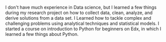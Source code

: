 I don't have much experience in Data science, but I learned a few things during my research project on how to collect data, clean, analyze, and derive solutions from a data set. I Learned how to tackle complex and challenging problems using analytical techniques and statistical models. I started a course on introduction to Python for beginners on Edx, in which I learned a few things about Python.